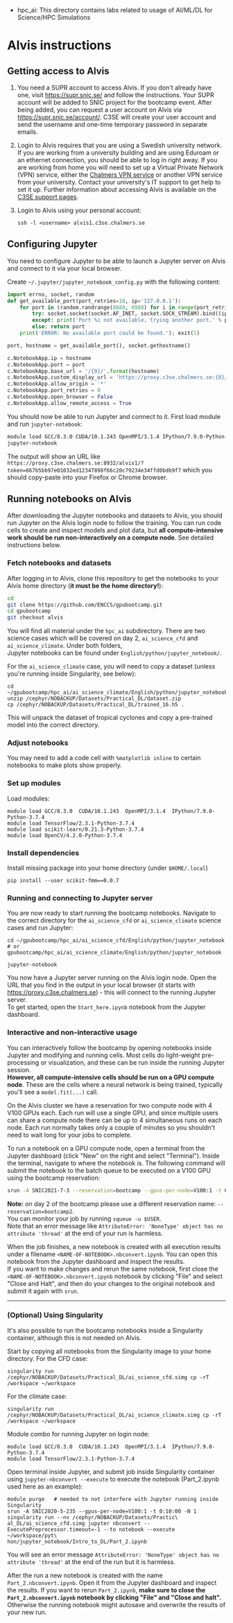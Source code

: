 * hpc_ai: This directory contains labs related to usage of AI/ML/DL for Science/HPC Simulations

# Alvis instructions

## Getting access to Alvis

1. You need a SUPR account to access Alvis. If you don't already have one, visit https://supr.snic.se/ 
   and follow the instructions. Your SUPR account will be added to SNIC project for the bootcamp event. 
   After being added, you can request a user account on Alvis via https://supr.snic.se/account/.
   C3SE will create your user account and send the username and one-time temporary password in 
   separate emails.

2. Login to Alvis requires that you are using a Swedish university network. If you are working from a 
   university building and are using Eduroam or an ethernet connection, you should be able to log in 
   right away. If you are working from home you will need to set up a Virtual Private Network (VPN) 
   service, either the 
   [Chalmers VPN service](https://it.portal.chalmers.se/itportal/NonCDAWindows/NonCDAWindows#remote) 
   or another VPN service from your university. 
   Contact your university's IT support to get help to set it up. 
   Further information about accessing Alvis is available on the 
   [C3SE support pages](https://www.c3se.chalmers.se/documentation/connecting/).

3. Login to Alvis using your personal account:
   ``` 
   ssh -l <username> alvis1.c3se.chalmers.se
   ```

## Configuring Jupyter

You need to configure Jupyter to be able to launch a Jupyter server on Alvis 
and connect to it via your local browser.

Create `~/.jupyter/jupyter_notebook_config.py` with the following content:

```python
import errno, socket, random
def get_available_port(port_retries=10, ip='127.0.0.1'):
    for port in (random.randrange(8888, 8988) for i in range(port_retries)):
        try: socket.socket(socket.AF_INET, socket.SOCK_STREAM).bind((ip, port))
        except: print('Port %i not available, trying another port.' % port)
        else: return port
    print('ERROR: No available port could be found.'); exit(1)

port, hostname = get_available_port(), socket.gethostname()

c.NotebookApp.ip = hostname
c.NotebookApp.port = port
c.NotebookApp.base_url = '/{0}/'.format(hostname)
c.NotebookApp.custom_display_url = 'https://proxy.c3se.chalmers.se:{0}/{1}/'.format(port, hostname)
c.NotebookApp.allow_origin = '*'
c.NotebookApp.port_retries = 0
c.NotebookApp.open_browser = False
c.NotebookApp.allow_remote_access = True
```

You should now be able to run Jupyter and connect to it. First load module 
and run `jupyter-notebook`:

```bash
module load GCC/8.3.0 CUDA/10.1.243 OpenMPI/3.1.4 IPython/7.9.0-Python-3.7.4
jupyter-notebook
```

The output will show an URL like 
`https://proxy.c3se.chalmers.se:8932/alvis1/?token=667b5bb97e01032ed12347898f66c20c79234e34ffd0bdb9f7`
which you should copy-paste into your Firefox or Chrome browser. 

## Running notebooks on Alvis

After downloading the Jupyter notebooks and datasets to Alvis, 
you should run Jupyter on the Alvis login node to follow the training. You can run code cells 
to create and inspect models and plot data, but **all compute-intensive work should be run 
non-interactively on a compute node**. See detailed instructions below.

### Fetch notebooks and datasets

After logging in to Alvis, clone this repository to get the notebooks to 
your Alvis home directory (**it must be the home directory!**):
```bash
cd
git clone https://github.com/ENCCS/gpubootcamp.git
cd gpubootcamp
git checkout alvis
```

You will find all material under the `hpc_ai` subdirectory. There are 
two science cases which will be covered on day 2, 
`ai_science_cfd` and `ai_science_climate`. Under both folders,  
Jupyter notebooks can be found under `English/python/jupyter_notebook/`.

For the `ai_science_climate` case, you will need to copy a dataset 
(unless you're running inside Singularity, see below):
```
cd ~/gpubootcamp/hpc_ai/ai_science_climate/English/python/jupyter_notebook/Tropical_Cyclone_Intensity_Estimation
unzip /cephyr/NOBACKUP/Datasets/Practical_DL/dataset.zip
cp /cephyr/NOBACKUP/Datasets/Practical_DL/trained_16.h5 .
```
This will unpack the dataset of tropical cyclones and copy a pre-trained model into the correct directory.

### Adjust notebooks

You may need to add a code cell with `%matplotlib inline` to certain notebooks
to make plots show properly.

### Set up modules

Load modules:
```
module load GCC/8.3.0  CUDA/10.1.243  OpenMPI/3.1.4  IPython/7.9.0-Python-3.7.4
module load TensorFlow/2.3.1-Python-3.7.4
module load scikit-learn/0.21.3-Python-3.7.4
module load OpenCV/4.2.0-Python-3.7.4
```

### Install dependencies

Install missing package into your home directory (under `$HOME/.local`)
```
pip install --user scikit-fmm==0.0.7
```

### Running and connecting to Jupyter server 

You are now ready to start running the bootcamp notebooks. 
Navigate to the correct directory for the `ai_science_cfd`
or `ai_science_climate` science cases and run Jupyter:
```
cd ~/gpubootcamp/hpc_ai/ai_science_cfd/English/python/jupyter_notebook
# or gpubootcamp/hpc_ai/ai_science_climate/English/python/jupyter_notebook

jupyter-notebook
```

You now have a Jupyter server running on the Alvis login node.
Open the URL that you find in the output in your local browser (it starts with 
https://proxy.c3se.chalmers.se) - this will connect to the running Jupyter server.  
To get started, open the `Start_here.ipynb` notebook from the Jupyter dashboard.

### Interactive and non-interactive usage

You can interactively follow the bootcamp by opening notebooks inside Jupyter
and modifying and running cells. Most cells do light-weight pre-processing 
or visualization, and these can be run inside the running Jupyter session.   
**However, all compute-intensive cells should be run on a GPU compute node**. 
These are the cells where a neural network is being trained, typically 
you'll see a `model.fit(...)` call.

On the Alvis cluster we have a reservation for two compute node with 4 V100 GPUs each.
Each run will use a single GPU, and since multiple users can
share a compute node there can be up to 4 simultaneous runs on each node. 
Each run normally takes only a couple of minutes so you shouldn't need to 
wait long for your jobs to complete.

To run a notebook on a GPU compute node, open a terminal from the Jupyter dashboard
(click "New" on the right and select "Terminal"). Inside the terminal, navigate to where 
the notebook is. The following command will submit the notebook to the batch queue to be 
executed on a V100 GPU using the bootcamp reservation:
```bash
srun -A SNIC2021-7-3 --reservation=bootcamp --gpus-per-node=V100:1 -t 0:10:00 -N 1 jupyter nbconvert --ExecutePreprocessor.timeout=-1 --to notebook --execute <NAME-OF-NOTEBOOK>.ipynb
```

**Note:** on day 2 of the bootcamp please use a different reservation name: `--reservation=bootcamp2`.  
You can monitor your job by running `squeue -u $USER`.  
Note that an error message like `AttributeError: 'NoneType' object has no attribute 'thread'`
at the end of your run is harmless.

When the job finishes, a new notebook is created with all execution results under 
a filename `<NAME-OF-NOTEBOOK>.nbconvert.ipynb`. You can open this notebook from 
the Jupyter dashboard and inspect the results.  
If you want to make changes and rerun the same notebook, first close the 
`<NAME-OF-NOTEBOOK>.nbconvert.ipynb` notebook by clicking "File" and select 
"Close and Halt", and then do your changes to the original notebook and 
submit it again with `srun`.

---


### (Optional) Using Singularity

It's also possible to run the bootcamp notebooks inside a Singularity container, 
although this is not needed on Alvis.

Start by copying all notebooks from the Singularity image to your home directory.
For the CFD case:
```
singularity run /cephyr/NOBACKUP/Datasets/Practical_DL/ai_science_cfd.simg cp -rT /workspace ~/workspace
```
For the climate case:
```
singularity run /cephyr/NOBACKUP/Datasets/Practical_DL/ai_science_climate.simg cp -rT /workspace ~/workspace
```

Module combo for running Jupyter on login node:

```
module load GCC/8.3.0  CUDA/10.1.243  OpenMPI/3.1.4  IPython/7.9.0-Python-3.7.4
module load TensorFlow/2.3.1-Python-3.7.4
```

Open terminal inside Jupyter, and submit job inside Singularity container using
`jupyter-nbconvert --execute` to execute the notebook (Part_2.ipynb used here as an example):

```
module purge   # needed to not interfere with Jupyter running inside Singularity
srun -A SNIC2020-5-235 --gpus-per-node=V100:1 -t 0:10:00 -N 1 singularity run --nv /cephyr/NOBACKUP/Datasets/Practic\
al_DL/ai_science_cfd.simg jupyter nbconvert --ExecutePreprocessor.timeout=-1 --to notebook --execute ~/workspace/pyt\
hon/jupyter_notebook/Intro_to_DL/Part_2.ipynb
```
You will see an error message `AttributeError: 'NoneType' object has no attribute 'thread'` at the end of
the run but it is harmless.

After the run a new notebook is created with the name `Part_2.nbconvert.ipynb`. Open it
from the Jupyter dashboard and inspect the results. If you want to rerun `Part_2.ipynb`,
**make sure to close the `Part_2.nbconvert.ipynb` notebook by clicking "File" and "Close and halt".**
Otherwise the running notebook might autosave and overwrite the results of your new run.

